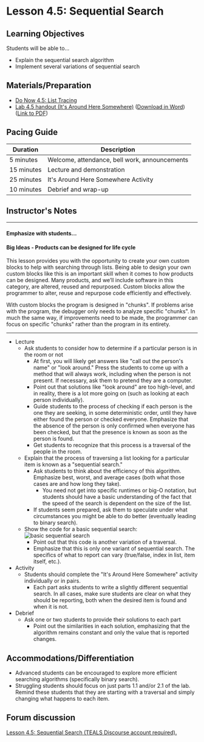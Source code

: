 # Lesson 4.5: Sequential Search

## Learning Objectives

Students will be able to...

-   Explain the sequential search algorithm
-   Implement several variations of sequential search

## Materials/Preparation

-   [Do Now 4.5: List Tracing ](do_now_45.md)
-   [Lab 4.5 handout (It's Around Here Somewhere)](lab_45.md) ([Download in Word](https://tealsk12.gitbooks.io/introduction-to-computer-science/content/Unit%204%20Word/Lab%204.5%20Its%20Around%20Here%20Somewhere.docx)) ([Link to PDF](https://tealsk12.gitbooks.io/introduction-to-computer-science/content/Unit%204%20PDF/Lab%204.5%20Its%20Around%20Here%20Somewhere.pdf))

## Pacing Guide

| Duration   | Description                                   |
| ---------- | --------------------------------------------- |
| 5 minutes  | Welcome, attendance, bell work, announcements |
| 15 minutes | Lecture and demonstration                     |
| 25 minutes | It's Around Here Somewhere Activity           |
| 10 minutes | Debrief and wrap-up                           |

## Instructor's Notes

---

#### Emphasize with students...

#### Big Ideas - Products can be designed for life cycle
    
This lesson provides you with the opportunity to create your own custom blocks to help with searching through lists. Being able to design your own custom blocks like this is an important skill when it comes to how products can be designed. Many products, and we’ll include software in this category, are altered, reused and repurposed. Custom blocks allow the programmer to alter, reuse and repurpose code efficiently and effectively.

With custom blocks the program is designed in "chunks". If problems arise with the program, the debugger only needs to analyze specific "chunks". In much the same way, if improvements need to be made, the programmer can focus on specific "chunks" rather than the program in its entirety.

---

-   Lecture
    -   Ask students to consider how to determine if a particular person is in the room or not
        -   At first, you will likely get answers like "call out the person's name" or "look around."  Press the students to come up with a method that will always work, including when the person is not present.  If necessary, ask them to pretend they are a computer.
        -   Point out that solutions like "look around" are too high-level, and in reality, there is a lot more going on (such as looking at each person individually).
        -   Guide students to the process of checking if each person is the one they are seeking, in some deterministic order, until they have either found the person or checked everyone.  Emphasize that the absence of the person is only confirmed when everyone has been checked, but that the presence is known as soon as the person is found.
        -   Get students to recognize that this process is a traversal of the people in the room.
    -   Explain that the process of traversing a list looking for a particular item is known as a "sequential search."
        -   Ask students to think about the efficiency of this algorithm.  Emphasize best, worst, and average cases (both what those cases are and how long they take).
            -   You need not get into specific runtimes or big-O notation, but students should have a basic understanding of the fact that the speed of the search is dependent on the size of the list.
        -   If students seem prepared, ask them to speculate under what circumstances you might be able to do better (eventually leading to binary search).
    -   Show the code for a basic sequential search: <br/>
        ![basic sequential search](basicSequentialSearch.jpg)
        -   Point out that this code is another variation of a traversal.
        -   Emphasize that this is only one variant of sequential search.  The specifics of what to report can vary (true/false, index in list, item itself, etc.).
-   Activity
    -   Students should complete the "It's Around Here Somewhere" activity individually or in pairs.
        -   Each part asks students to write a slightly different sequential search.  In all cases, make sure students are clear on what they should be reporting, both when the desired item is found and when it is not.
-   Debrief
    -   Ask one or two students to provide their solutions to each part
        -   Point out the similarities in each solution, emphasizing that the algorithm remains constant and only the value that is reported changes.

## Accommodations/Differentiation

-   Advanced students can be encouraged to explore more efficient searching algorithms (specifically binary search).
-   Struggling students should focus on just parts 1.1 and/or 2.1 of the lab.  Remind these students that they are starting with a traversal and simply changing what happens to each item.


## Forum discussion

<a href="http://forums.tealsk12.org/c/intro-unit-4-lists/lesson-4-5-sequential-search" target="_blank">
Lesson 4.5: Sequential Search (TEALS Discourse account required).</a>

